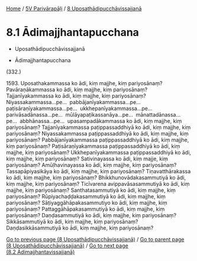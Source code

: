 
[Home](/) / [5V Parivārapāḷi](...md) / [8 Uposathādipucchāvissajjanā](../5V/8.md)

# 8.1 Ādimajjhantapucchana

* Uposathādipucchāvissajjanā

* Ādimajjhantapucchana

(332.)

1593\. Uposathakammassa ko ādi, kiṃ majjhe, kiṃ pariyosānaṃ? Pavāraṇākammassa ko ādi, kiṃ majjhe, kiṃ pariyosānaṃ? Tajjanīyakammassa ko ādi, kiṃ majjhe, kiṃ pariyosānaṃ? Niyassakammassa…pe…  pabbājanīyakammassa…pe…  paṭisāraṇīyakammassa…pe…  ukkhepanīyakammassa…pe…  parivāsadānassa…pe…  mūlāyapaṭikassanāya…pe…  mānattadānassa…pe…  abbhānassa…pe…  upasampadākammassa ko ādi, kiṃ majjhe, kiṃ pariyosānaṃ? Tajjanīyakammassa paṭippassaddhiyā ko ādi, kiṃ majjhe, kiṃ pariyosānaṃ? Niyassakammassa paṭippassaddhiyā ko ādi, kiṃ majjhe, kiṃ pariyosānaṃ? Pabbājanīyakammassa paṭippassaddhiyā ko ādi, kiṃ majjhe, kiṃ pariyosānaṃ? Paṭisāraṇīyakammassa paṭippassaddhiyā ko ādi, kiṃ majjhe, kiṃ pariyosānaṃ? Ukkhepanīyakammassa paṭippassaddhiyā ko ādi, kiṃ majjhe, kiṃ pariyosānaṃ? Sativinayassa ko ādi, kiṃ majje, kiṃ pariyosānaṃ? Amūḷhavinayassa ko ādi, kiṃ majjhe, kiṃ pariyosānaṃ? Tassapāpiyasikāya ko ādi, kiṃ majjhe, kiṃ pariyosānaṃ? Tiṇavatthārakassa ko ādi, kiṃ majjhe, kiṃ pariyosānaṃ? Bhikkhunovādakasammutiyā ko ādi, kiṃ majjhe, kiṃ pariyosānaṃ? Ticīvarena avippavāsasammutiyā ko ādi, kiṃ majjhe, kiṃ pariyosānaṃ? Santhatasammutiyā ko ādi, kiṃ majjhe, kiṃ pariyosānaṃ? Rūpiyachaḍḍakasammutiyā ko ādi, kiṃ majjhe, kiṃ pariyosānaṃ? Sāṭiyaggāhāpakasammutiyo ko ādi, kiṃ majjhe, kiṃ pariyosānaṃ? Pattaggāhāpakasammutiyā ko ādi, kiṃ majjhe, kiṃ pariyosānaṃ? Daṇḍasammutiyā ko ādi, kiṃ majjhe, kiṃ pariyosānaṃ? Sikkāsammutiyā ko ādi, kiṃ majjhe, kiṃ pariyosānaṃ? Daṇḍasikkāsammutiyā ko ādi, kiṃ majjhe, kiṃ pariyosānaṃ?

[Go to previous page (8 Uposathādipucchāvissajjanā)](../5V/8.md) / [Go to parent page (8 Uposathādipucchāvissajjanā)](../5V/8.md) / [Go to next page (8.2 Ādimajjhantavissajjanā)](8.2.md)


